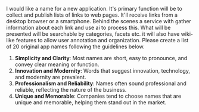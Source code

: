 I would like a name for a new application. It's primary function will be to collect and publish lists of links to web pages. It'll receive links from a desktop browser or a smartphone. Behind the scenes a service with gather information about each link and use ai to process this. What will be presented will be searchable by categories, facets etc. it will also have wiki-like features to allow user annotation and organization.
Please create a list of 20 original app names following the guidelines below.

1. **Simplicity and Clarity**: Most names are short, easy to pronounce, and convey clear meaning or function.
2. **Innovation and Modernity**: Words that suggest innovation, technology, and modernity are prevalent.
3. **Professionalism and Reliability**: Names often sound professional and reliable, reflecting the nature of the business.
4. **Unique and Memorable**: Companies tend to choose names that are unique and memorable, helping them stand out in the market.